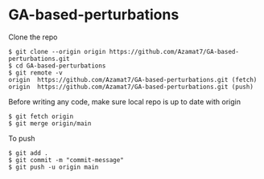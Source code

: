 # GA-based-perturbations

Clone the repo
```
$ git clone --origin origin https://github.com/Azamat7/GA-based-perturbations.git
$ cd GA-based-perturbations
$ git remote -v
origin  https://github.com/Azamat7/GA-based-perturbations.git (fetch)
origin  https://github.com/Azamat7/GA-based-perturbations.git (push)
```

Before writing any code, make sure local repo is up to date with origin
```
$ git fetch origin
$ git merge origin/main
```

To push
```
$ git add .
$ git commit -m "commit-message"
$ git push -u origin main
```